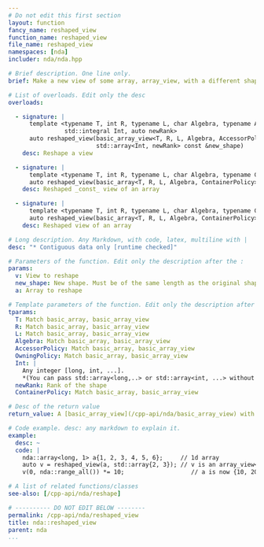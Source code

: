```yaml
---
# Do not edit this first section
layout: function
fancy_name: reshaped_view
function_name: reshaped_view
file_name: reshaped_view
namespaces: [nda]
includer: nda/nda.hpp

# Brief description. One line only.
brief: Make a new view of some array, array_view, with a different shape.

# List of overloads. Edit only the desc
overloads:

  - signature: |
      template <typename T, int R, typename L, char Algebra, typename AccessorPolicy, typename OwningPolicy,
                std::integral Int, auto newRank>
      auto reshaped_view(basic_array_view<T, R, L, Algebra, AccessorPolicy, OwningPolicy> v,
                         std::array<Int, newRank> const &new_shape)
    desc: Reshape a view

  - signature: |
      template <typename T, int R, typename L, char Algebra, typename ContainerPolicy, std::integral Int, auto newRank>
      auto reshaped_view(basic_array<T, R, L, Algebra, ContainerPolicy> const &a, std::array<Int, newRank> const &new_shape)
    desc: Reshaped _const_ view of an array

  - signature: |
      template <typename T, int R, typename L, char Algebra, typename ContainerPolicy, std::integral Int, auto newRank>
      auto reshaped_view(basic_array<T, R, L, Algebra, ContainerPolicy> &a, std::array<Int, newRank> const &new_shape)
    desc: Reshaped view of an array

# Long description. Any Markdown, with code, latex, multiline with |
desc: "* Contiguous data only [runtime checked]"

# Parameters of the function. Edit only the description after the :
params:
  v: View to reshape
  new_shape: New shape. Must be of the same length as the original shape.
  a: Array to reshape

# Template parameters of the function. Edit only the description after the :
tparams:
  T: Match basic_array, basic_array_view
  R: Match basic_array, basic_array_view
  L: Match basic_array, basic_array_view
  Algebra: Match basic_array, basic_array_view
  AccessorPolicy: Match basic_array, basic_array_view
  OwningPolicy: Match basic_array, basic_array_view
  Int: |
    Any integer [long, int, ...].
    *(You can pass std::array<long,..> or std::array<int, ...> without thinking about it.*)
  newRank: Rank of the shape
  ContainerPolicy: Match basic_array, basic_array_view

# Desc of the return value
return_value: A [basic_array_view](/cpp-api/nda/basic_array_view) with the same `T`, Policies, but new shape and rank.

# Code example. desc: any markdown to explain it.
example:
  desc: ~
  code: |
    nda::array<long, 1> a{1, 2, 3, 4, 5, 6};     // 1d array
    auto v = reshaped_view(a, std::array{2, 3}); // v is an array_view<long,2> of size 2 x 3
    v(0, nda::range_all()) *= 10;                   // a is now {10, 20, 30, 4, 5, 6}

# A list of related functions/classes
see-also: [/cpp-api/nda/reshape]

# ---------- DO NOT EDIT BELOW --------
permalink: /cpp-api/nda/reshaped_view
title: nda::reshaped_view
parent: nda
...
```



